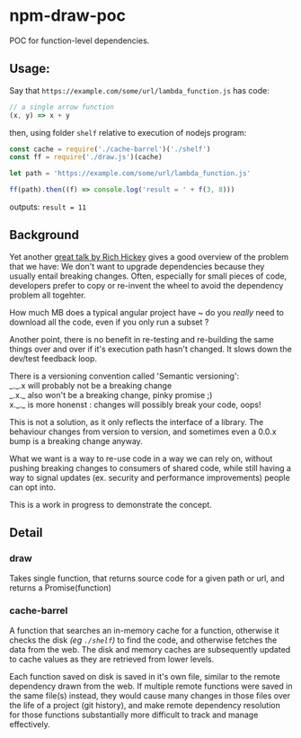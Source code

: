# npm-draw-poc

POC for function-level dependencies.

## Usage:

Say that `https://example.com/some/url/lambda_function.js` has code:

```javascript
// a single arrow function
(x, y) => x + y
```

then, using folder `shelf` relative to execution of nodejs program:

```javascript
const cache = require('./cache-barrel')('./shelf') 
const ff = require('./draw.js')(cache) 

let path = 'https://example.com/some/url/lambda_function.js'

ff(path).then((f) => console.log('result = ' + f(3, 8)))

```

outputs: `result = 11`

## Background

Yet another [great talk by Rich Hickey](https://www.youtube.com/watch?v=oyLBGkS5ICk) gives a good overview of the problem that we have: We don't want to upgrade dependencies because they usually entail breaking changes. Often, especially for small pieces of code, developers prefer to copy or re-invent the wheel to avoid the dependency problem all togehter.

How much MB does a typical angular project have ~ do you _really_ need to download all the code, even if you only run a subset ?

Another point, there is no benefit in re-testing and re-building the same things over and over if it's execution path hasn't changed. It slows down the dev/test feedback loop.

There is a versioning convention called 'Semantic versioning':
<br/> \_.\_.x will probably not be a breaking change
<br/> \_.x.\_ also won't be a breaking change, pinky promise ;)
<br/> x.\_.\_ is more honenst : changes will possibly break your code, oops!

This is not a solution, as it only reflects the interface of a library. The behaviour changes from version to version, and sometimes even a 0.0.x bump is a breaking change anyway.

What we want is a way to re-use code in a way we can rely on, without pushing breaking changes to consumers of shared code, while still having a way to signal updates (ex. security and performance improvements) people can opt into.

This is a work in progress to demonstrate the concept.


## Detail

### draw

Takes single function, that returns source code for a given path or url, and returns a Promise(function)

### cache-barrel

A function that searches an in-memory cache for a function, otherwise it checks the disk _(eg `./shelf`)_ to find the code, and otherwise fetches the data from the web. The disk and memory caches are subsequently updated to cache values as they are retrieved from lower levels.

Each function saved on disk is saved in it's own file, similar to the remote dependency drawn from the web. If multiple remote functions were saved in the same file(s) instead, they would cause many changes in those files over the life of a project (git history), and make remote dependency resolution for those functions substantially more difficult to track and manage effectively.